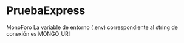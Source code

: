 # PruebaExpress
MonoForo
La variable de entorno (.env) correspondiente al string de conexión es MONGO_URI
